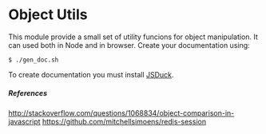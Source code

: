 # Object Utils

This module provide a small set of utility funcions for object manipulation. It can used both in Node and in browser.
Create your documentation using:

    $ ./gen_doc.sh

To create documentation you must install [JSDuck](https://github.com/senchalabs/jsduck).

##### References
http://stackoverflow.com/questions/1068834/object-comparison-in-javascript
https://github.com/mitchellsimoens/redis-session